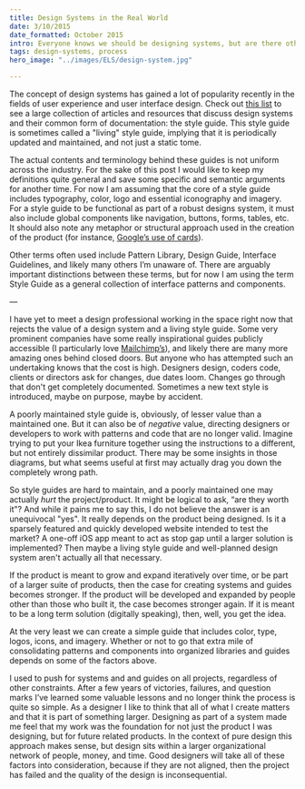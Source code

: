 ```yaml
---
title: Design Systems in the Real World  
date: 3/10/2015  
date_formatted: October 2015
intro: Everyone knows we should be designing systems, but are there other considerations before committing to this approach?
tags: design-systems, process
hero_image: "../images/ELS/design-system.jpg"

---
```


The concept of design systems has gained a lot of popularity recently in the fields of user experience and user interface design. Check out [this list](http://styleguides.io/) to see a large collection of articles and resources that discuss design systems and their common form of documentation: the style guide. This style guide is sometimes called a "living" style guide, implying that it is periodically updated and maintained, and not just a static tome.

The actual contents and terminology behind these guides is not uniform across the industry. For the sake of this post I would like to keep my definitions quite general and save some specific and semantic arguments for another time. For now I am assuming that the core of a style guide includes typography, color, logo and essential iconography and imagery. For a style guide to be functional as part of a robust designs system, it must also include global components like navigation, buttons, forms, tables, etc. It should also note any metaphor or structural approach used in the creation of the product (for instance, [Google’s use of cards](https://www.google.com/design/spec/material-design/introduction.html#introduction-principles)).

Other terms often used include Pattern Library, Design Guide, Interface Guidelines, and likely many others I’m unaware of. There are arguably important distinctions between these terms, but for now I am using the term Style Guide as a general collection of interface patterns and components.

—

I have yet to meet a design professional working in the space right now that rejects the value of a design system and a living style guide. Some very prominent companies have some really inspirational guides publicly accessible (I particularly love [Mailchimp’s](http://ux.mailchimp.com/patterns/about)), and likely there are many more amazing ones behind closed doors. But anyone who has attempted such an undertaking knows that the cost is high. Designers design, coders code, clients or directors ask for changes, due dates loom. Changes go through that don't get completely documented. Sometimes a new text style is introduced, maybe on purpose, maybe by accident.

A poorly maintained style guide is, obviously, of lesser value than a maintained one. But it can also be of _negative_ value, directing designers or developers to work with patterns and code that are no longer valid. Imagine trying to put your Ikea furniture together using the instructions to a different, but not entirely dissimilar product. There may be some insights in those diagrams, but what seems useful at first may actually drag you down the completely wrong path.

So style guides are hard to maintain, and a poorly maintained one may actually _hurt_ the project/product. It might be logical to ask, “are they worth it"? And while it pains me to say this, I do not believe the answer is an unequivocal "yes". It really depends on the product being designed. Is it a sparsely featured and quickly developed website intended to test the market? A one-off iOS app meant to act as stop gap until a larger solution is implemented? Then maybe a living style guide and well-planned design system aren't actually all that necessary.

If the product is meant to grow and expand iteratively over time, or be part of a larger suite of products, then the case for creating systems and guides becomes stronger. If the product will be developed and expanded by people other than those who built it, the case becomes stronger again. If it is meant to be a long term solution (digitally speaking), then, well, you get the idea.

At the very least we can create a simple guide that includes color, type, logos, icons, and imagery. Whether or not to go that extra mile of consolidating patterns and components into organized libraries and guides depends on some of the factors above.

I used to push for systems and and guides on all projects, regardless of other constraints. After a few years of victories, failures, and question marks I’ve learned some valuable lessons and no longer think the process is quite so simple. As a designer I like to think that all of what I create matters and that it is part of something larger. Designing as part of a system made me feel that my work was the foundation for not just the product I was designing, but for future related products. In the context of pure design this approach makes sense, but design sits within a larger organizational network of people, money, and time. Good designers will take all of these factors into consideration, because if they are not aligned, then the project has failed and the quality of the design is inconsequential.
